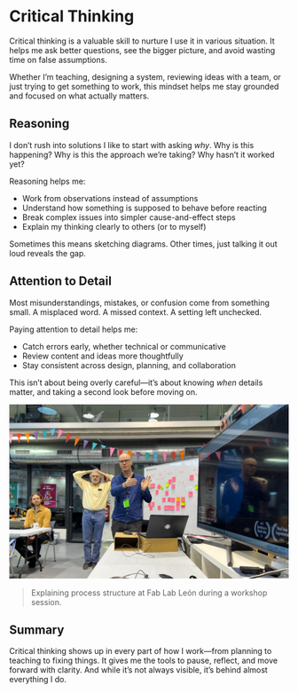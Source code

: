 # Critical Thinking

Critical thinking is a valuable skill to nurture I use it in various situation. It helps me ask better questions, see the bigger picture, and avoid wasting time on false assumptions.

Whether I’m teaching, designing a system, reviewing ideas with a team, or just trying to get something to work, this mindset helps me stay grounded and focused on what actually matters.

## Reasoning

I don’t rush into solutions I like to start with asking _why_. Why is this happening? Why is this the approach we’re taking? Why hasn’t it worked yet?

Reasoning helps me:

- Work from observations instead of assumptions
- Understand how something is supposed to behave before reacting
- Break complex issues into simpler cause-and-effect steps
- Explain my thinking clearly to others (or to myself)

Sometimes this means sketching diagrams. Other times, just talking it out loud reveals the gap.

## Attention to Detail

Most misunderstandings, mistakes, or confusion come from something small. A misplaced word. A missed context. A setting left unchecked.

Paying attention to detail helps me:

- Catch errors early, whether technical or communicative
- Review content and ideas more thoughtfully
- Stay consistent across design, planning, and collaboration

This isn’t about being overly careful—it’s about knowing _when_ details matter, and taking a second look before moving on.

![leon](../../assets/img/img_howiwork/leon.jpg)

> Explaining process structure at Fab Lab León during a workshop session.

## Summary

Critical thinking shows up in every part of how I work—from planning to teaching to fixing things. It gives me the tools to pause, reflect, and move forward with clarity. And while it’s not always visible, it’s behind almost everything I do.

